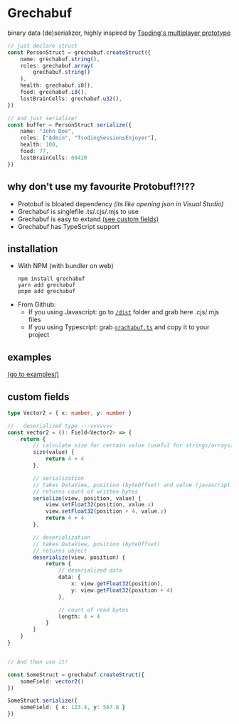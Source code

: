 # Grechabuf

binary data (de)serializer, highly inspired by [Tsoding's multiplayer prototype](https://github.com/tsoding/multiplayer-game-prototype)

```ts
// just declare struct
const PersonStruct = grechabuf.createStruct({
    name: grechabuf.string(),
    roles: grechabuf.array(
        grechabuf.string()
    ),
    health: grechabuf.i8(),
    food: grechabuf.i8(),
    lostBrainCells: grechabuf.u32(),
})

// and just serialize!
const buffer = PersonStruct.serialize({
    name: "John Doe",
    roles: ["Admin", "TsodingSessionsEnjoyer"],
    health: 100,
    food: 77,
    lostBrainCells: 69420
})
```

## why don't use my favourite Protobuf!?!??
 - Protobuf is bloated dependency _(its like opening json in Visual Studio)_
 - Grechabuf is singlefile .ts/.cjs/.mjs to use
 - Grechabuf is easy to extand [(see custom fields)](#custom-fields)
 - Grechabuf has TypeScript support

## installation
- With NPM (with bundler on web)
   ```shell
   npm install grechabuf
   yarn add grechabuf
   pnpm add grechabuf
   ```
- From Github:
  - If you using Javascript: go to [`/dist`](./dist/) folder and grab here .cjs/.mjs files
  - If you using Typescript: grab [`grachabuf.ts`](./grechabuf.ts) and copy it to your project

## examples
[(go to examples/)](examples/)

## custom fields
```ts
type Vector2 = { x: number, y: number }

//   deserialized type ---vvvvvvv
const vector2 = (): Field<Vector2> => {
    return {
        // calculate size for certain value (useful for strings/arrays/other dynamic values)
        size(value) {
            return 4 + 4
        },

        // serialization
        // takes DataView, position (byteOffset) and value (javascript value)
        // returns count of written bytes
        serialize(view, position, value) {
            view.setFloat32(position, value.x)
            view.setFloat32(position + 4, value.y)
            return 4 + 4
        },

        // deserialization
        // takes DataView, position (byteOffset)
        // returns object
        deserialize(view, position) {
            return {
                // deserialized data
                data: {
                    x: view.getFloat32(position),
                    y: view.getFloat32(position + 4)
                },

                // count of read bytes
                length: 4 + 4
            }
        }
    }
}


// And then use it!

const SomeStruct = grechabuf.createStruct({
    someField: vector2()
})

SomeStruct.serialize({
    someField: { x: 123.4, y: 567.8 }
})
```
